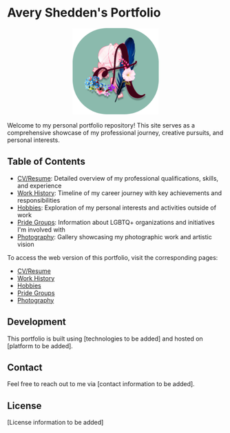 # Avery Shedden's Portfolio

<p align="center">
    <img src="/public/favicon.png" alt="Avery Shedden's favicon" width="200" height="200" />
</p>

Welcome to my personal portfolio repository! This site serves as a comprehensive showcase of my professional journey, creative pursuits, and personal interests.

## Table of Contents

- [CV/Resume](./app/cv/README.md): Detailed overview of my professional qualifications, skills, and experience
- [Work History](./app/work-history/README.md): Timeline of my career journey with key achievements and responsibilities
- [Hobbies](./app/hobbies/README.md): Exploration of my personal interests and activities outside of work
- [Pride Groups](./app/pride/README.md): Information about LGBTQ+ organizations and initiatives I'm involved with
- [Photography](./app/photography/README.md): Gallery showcasing my photographic work and artistic vision

To access the web version of this portfolio, visit the corresponding pages:

- [CV/Resume](/cv)
- [Work History](/work-history)
- [Hobbies](/hobbies)
- [Pride Groups](/pride)
- [Photography](/photography)

## Development

This portfolio is built using [technologies to be added] and hosted on [platform to be added].

## Contact

Feel free to reach out to me via [contact information to be added].

## License

[License information to be added]
